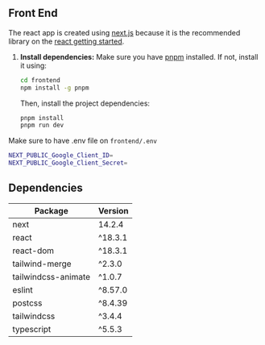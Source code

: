 ## Front End

The react app is created using [next.js](https://nextjs.org) because it is the recommended library on the [react getting started](https://react.dev/learn/start-a-new-react-project).

1. **Install dependencies:**
   Make sure you have [pnpm](https://pnpm.io/) installed. If not, install it using:

   ```sh
   cd frontend
   npm install -g pnpm
   ```

   Then, install the project dependencies:

   ```sh
   pnpm install
   pnpm run dev
   ```

Make sure to have .env file on `frontend/.env`

```bash
NEXT_PUBLIC_Google_Client_ID=
NEXT_PUBLIC_Google_Client_Secret=
```

## Dependencies

| Package             | Version |
| ------------------- | ------- |
| next                | 14.2.4  |
| react               | ^18.3.1 |
| react-dom           | ^18.3.1 |
| tailwind-merge      | ^2.3.0  |
| tailwindcss-animate | ^1.0.7  |
| eslint              | ^8.57.0 |
| postcss             | ^8.4.39 |
| tailwindcss         | ^3.4.4  |
| typescript          | ^5.5.3  |

